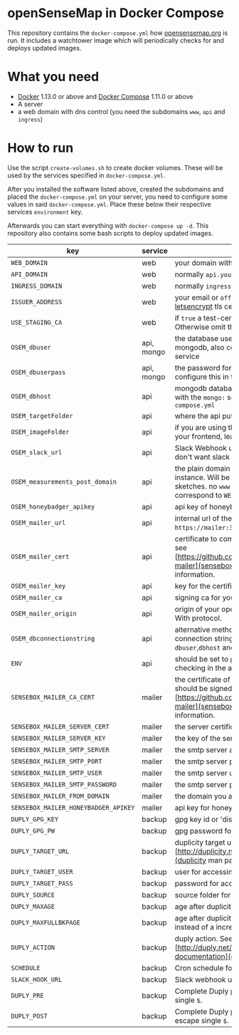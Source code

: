 # openSenseMap in Docker Compose

This repository contains the `docker-compose.yml` how [opensensemap.org](https://opensensemap.org) is run. It includes a watchtower image which will periodically checks for and deploys updated images.

# What you need

- [Docker](https://docs.docker.com/engine/understanding-docker/) 1.13.0 or above and [Docker Compose](https://docs.docker.com/compose/overview/) 1.11.0 or above
- A server
- a web domain with dns control (you need the subdomains `www`, `api` and `ingress`)

# How to run

Use the script `create-volumes.sh` to create docker volumes. These will be used by the services specified in `docker-compose.yml`.

After you installed the software listed above, created the subdomains and placed the `docker-compose.yml` on your server, you need to configure some values in said `docker-compose.yml`. Place these below their respective services `environment` key.

Afterwards you can start everything with `docker-compose up -d`. This repository also contains some bash scripts to deploy updated images.

| key | service | comment | optional |
|---------------------------|-------------|-------------------------------------------------------------------------------------------------------------------------------------------------|----------|
| `WEB_DOMAIN` | web | your domain without protocol. also no `www` |  |
| `API_DOMAIN` | web | normally `api.yourdomain.tld` |  |
| `INGRESS_DOMAIN` | web | normally `ingress.yourdomain.tld` |  |
| `ISSUER_ADDRESS` | web | your email or `off` if you don't want a [letsencrypt](https://letsencrypt.org/) tls certificate |  |
| `USE_STAGING_CA` | web | if `true` a test-certificate will be issued. Otherwise omit this key | y |
| `OSEM_dbuser` | api, mongo | the database user to connect to your mongodb, also configure this in the `mongo` service |  |
| `OSEM_dbuserpass` | api, mongo | the password for the mongodb user, also configure this in the `mongo` service |  |
| `OSEM_dbhost` | api | mongodb database host. Must correspond with the `mongo:` service in the `docker-compose.yml` |  |
| `OSEM_targetFolder` | api | where the api puts sketches for users |  |
| `OSEM_imageFolder` | api | if you are using the `osem-caddy` image for your frontend, leave as specified |  |
| `OSEM_slack_url` | api | Slack Webhook url. Leave empty if you don't want slack notifications of the api | y |
| `OSEM_measurements_post_domain` | api | the plain domain of your openSenseMap instance. Will be used in the arduino sketches. no `www` and no protocol. should correspond to `WEB_DOMAIN` |  |
| `OSEM_honeybadger_apikey` | api | api key of honeybadger.io error reporting |  |
| `OSEM_mailer_url` | api | internal url of the mailer. `https://mailer:3924/` for example | |
| `OSEM_mailer_cert` | api | certificate to communicate with the mailer. see [https://github.com/sensebox/sensebox-mailer](sensebox-mailer) for more information. | |
| `OSEM_mailer_key` | api | key for the certificate | |
| `OSEM_mailer_ca` | api | signing ca for your certificate | |
| `OSEM_mailer_origin` | api | origin of your openSenseMap installation. With protocol. | |
| `OSEM_dbconnectionstring` | api | alternative method to specify the mongodb connection string. If you specify this, `dbuser`,`dbhost` and `dbpass` will be ignored | y |
| `ENV` | api | should be set to `prod` to enable https checking in the api. | y |
| `SENSEBOX_MAILER_CA_CERT` | mailer | the certificate of your CA. Server and client should be signed by this CA see [https://github.com/sensebox/sensebox-mailer](sensebox-mailer) for more information. | y |
| `SENSEBOX_MAILER_SERVER_CERT` | mailer | the server certificate | y |
| `SENSEBOX_MAILER_SERVER_KEY` |  mailer | the key of the server certificate | y |
| `SENSEBOX_MAILER_SMTP_SERVER` | mailer | the smtp server address | y |
| `SENSEBOX_MAILER_SMTP_PORT` | mailer | the smtp server port | y |
| `SENSEBOX_MAILER_SMTP_USER` | mailer | the smtp server user | y |
| `SENSEBOX_MAILER_SMTP_PASSWORD` | mailer | the smtp server password | y |
| `SENSEBOX_MAILER_FROM_DOMAIN` | mailer | the domain you are sending from | y |
| `SENSEBOX_MAILER_HONEYBADGER_APIKEY` | mailer | api key for honeybadger error reporting |  |
| `DUPLY_GPG_KEY` | backup | gpg key id or 'disabled' |  |
| `DUPLY_GPG_PW` | backup | gpg password for the key | y |
| `DUPLY_TARGET_URL` | backup | duplicity target url. See [http://duplicity.nongnu.org/duplicity.1.html](duplicity man page) | |
| `DUPLY_TARGET_USER` | backup | user for accessing the target url | y |
| `DUPLY_TARGET_PASS` | backup | password for accessing the target url | y |
| `DUPLY_SOURCE` | backup | source folder for backups | |
| `DUPLY_MAXAGE` | backup | age after duplicity deletes old backups | y |
| `DUPLY_MAXFULLBKPAGE` | backup | age after duplicity creates a new full backup instead of a incremental one | y |
| `DUPLY_ACTION` | backup | duply action. See [http://duply.net/wiki/index.php/Duply-documentation](duply documentation) | y |
| `SCHEDULE` | backup | Cron schedule for running the backup | y |
| `SLACK_HOOK_URL` | backup | Slack webhook url for duply post script | y |
| `DUPLY_PRE` | backup | Complete Duply pre script. Use `$$` to escape single `$`. | y |
| `DUPLY_POST` | backup | Complete Duply post script.  Use `$$` to escape single `$`. | y |
